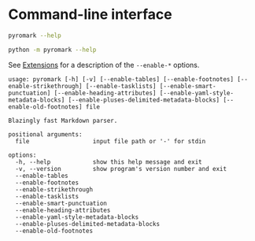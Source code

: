 # Command-line interface

```bash
pyromark --help
```

```bash
python -m pyromark --help
```

See [Extensions](api.md#pyromark.Extensions-attributes) for a description of the `--enable-*` options.

```
usage: pyromark [-h] [-v] [--enable-tables] [--enable-footnotes] [--enable-strikethrough] [--enable-tasklists] [--enable-smart-punctuation] [--enable-heading-attributes] [--enable-yaml-style-metadata-blocks] [--enable-pluses-delimited-metadata-blocks] [--enable-old-footnotes] file

Blazingly fast Markdown parser.

positional arguments:
  file                  input file path or '-' for stdin

options:
  -h, --help            show this help message and exit
  -v, --version         show program's version number and exit
  --enable-tables
  --enable-footnotes
  --enable-strikethrough
  --enable-tasklists
  --enable-smart-punctuation
  --enable-heading-attributes
  --enable-yaml-style-metadata-blocks
  --enable-pluses-delimited-metadata-blocks
  --enable-old-footnotes
```
